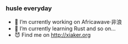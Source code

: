### husle everyday

- 🔭 I’m currently working on Africawave·非浪
- 🌱 I’m currently learning Rust and so on...
- 😈 Find me on http://xiaker.org
